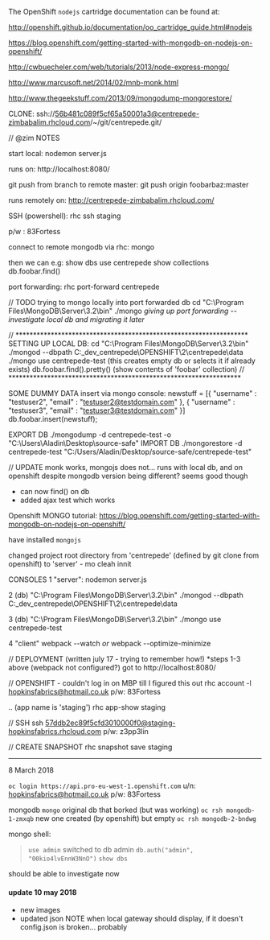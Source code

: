 The OpenShift `nodejs` cartridge documentation can be found at:

http://openshift.github.io/documentation/oo_cartridge_guide.html#nodejs

https://blog.openshift.com/getting-started-with-mongodb-on-nodejs-on-openshift/

http://cwbuecheler.com/web/tutorials/2013/node-express-mongo/

http://www.marcusoft.net/2014/02/mnb-monk.html

http://www.thegeekstuff.com/2013/09/mongodump-mongorestore/



CLONE:
ssh://56b481c089f5cf65a50001a3@centrepede-zimbabalim.rhcloud.com/~/git/centrepede.git/


// @zim NOTES

start local:
nodemon server.js

runs on:
http://localhost:8080/

git push from branch to remote master:
git push origin foobarbaz:master

runs remotely on:
http://centrepede-zimbabalim.rhcloud.com/

SSH (powershell):
 rhc ssh staging

 p/w : 83Fortess


 connect to remote mongodb via rhc:
 mongo

 then we can e.g:
 show dbs
 use centrepede
 show collections
 db.foobar.find()

port forwarding:
rhc port-forward centrepede

// TODO trying to mongo locally into port forwarded db
cd "C:\Program Files\MongoDB\Server\3.2\bin"
./mongo
*giving up port forwarding -- investigate local db and migrating it later*

// ******************************************************************
SETTING UP LOCAL DB:
cd "C:\Program Files\MongoDB\Server\3.2\bin"
./mongod --dbpath C:\_dev\_centrepede\OPENSHIFT\2\centrepede\data
./mongo
use centrepede-test (this creates empty db or selects it if already exists)
db.foobar.find().pretty() (show contents of 'foobar' collection)
// ******************************************************************

SOME DUMMY DATA
insert via mongo console:
newstuff = [{ "username" : "testuser2", "email" : "testuser2@testdomain.com" }, { "username" : "testuser3", "email" : "testuser3@testdomain.com" }]
db.foobar.insert(newstuff);

EXPORT DB
./mongodump -d centrepede-test -o "C:\Users\Aladin\Desktop\source-safe"
IMPORT DB
./mongorestore -d centrepede-test "C:/Users/Aladin/Desktop/source-safe/centrepede-test"


// UPDATE
monk works, mongojs does not...
runs with local db, and on openshift despite mongodb version being different?
seems good though

- can now find() on db
- added ajax test which works

Openshift MONGO tutorial:
https://blog.openshift.com/getting-started-with-mongodb-on-nodejs-on-openshift/

have installed `mongojs`

changed project root directory from 'centrepede' (defined by git clone from openshift) to 'server' - mo cleah innit


CONSOLES
1 "server":
nodemon server.js

2 (db) "C:\Program Files\MongoDB\Server\3.2\bin"
./mongod --dbpath C:\_dev\_centrepede\OPENSHIFT\2\centrepede\data

3 (db) "C:\Program Files\MongoDB\Server\3.2\bin"
./mongo
use centrepede-test

4 "client"
webpack --watch
*or*
webpack --optimize-minimize


// DEPLOYMENT (written july 17 - trying to remember how!)
*steps 1-3 above (webpack not configured?)
got to http://localhost:8080/


// OPENSHIFT - couldn't log in on MBP till I figured this out
rhc account -l hopkinsfabrics@hotmail.co.uk
p/w: 83Fortess

..
(app name is 'staging')
rhc app-show staging

// SSH
ssh 57ddb2ec89f5cfd3010000f0@staging-hopkinsfabrics.rhcloud.com
p/w: z3pp3lin

// CREATE SNAPSHOT
rhc snapshot save staging

---
8 March 2018

`oc login https://api.pro-eu-west-1.openshift.com`
u/n: hopkinsfabrics@hotmail.co.uk
p/w: 83Fortess

mongodb
`mongo`
original db that borked (but was working)
`oc rsh mongodb-1-zmxqb`
new one created (by openshift) but empty
`oc rsh mongodb-2-bndwg`

mongo shell:
> `use admin`
switched to db admin
> `db.auth("admin", "00kio4lvEnnW3NnO")`
`show dbs`

should be able to investigate now

#### update 10 may 2018
- new images
- updated json
NOTE when local gateway should display, if it doesn't config.json is broken... probably








